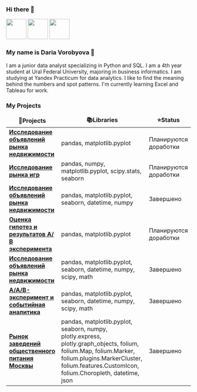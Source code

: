 ### Hi there 👋

<p><a href="https://vk.com/dariavoroboyva"><img src="https://upload.wikimedia.org/wikipedia/commons/thumb/2/21/VK.com-logo.svg/2048px-VK.com-logo.svg.png" height=55></a> <a href="https://instagram.com/dar1a.v"><img src="https://upload.wikimedia.org/wikipedia/commons/thumb/a/a5/Instagram_icon.png/2048px-Instagram_icon.png" height=55></a> <a href="https://t.me/dariavorobyova"><img src="https://upload.wikimedia.org/wikipedia/commons/thumb/5/5c/Telegram_Messenger.png/768px-Telegram_Messenger.png" height=55></a> </p>

### My name is Daria Vorobyova :raising_hand: 
I am a junior data analyst specializing in Python and SQL. I am a 4th year student at Ural Federal University, majoring in business informatics.
I am studying at Yandex Practicum for data analytics. I like to find the meaning behind the numbers and spot patterns. I'm currently learning Excel and Tableau for work. 

<h3>My Projects</h3>

<table width=100%>
  <thead align="center">
    <tr border: none;>
      <td><b>🎁Projects</b></td>
      <td><b>📚Libraries</b></td>
      <td><b>⭐Status</b></td>
    </tr>
  </thead>
  <tbody>


<tr>
      <td><a href="https://github.com/Daria-Vorobyova/Projects/tree/main/real_estate_project"><b>Исследование объявлений рынка недвижимости</b></a></td>
      <td> pandas, matplotlib.pyplot </td>
      <td> Планируются доработки </td>
</tr>    
<tr>
      <td><a href="https://github.com/Daria-Vorobyova/Projects/tree/main/videogame_market"><b>Исследование рынка игр</b></a></td>
      <td> pandas, numpy, matplotlib.pyplot, scipy.stats, seaborn </td>
      <td> Планируются доработки </td>
</tr>   
<tr>
      <td><a href="https://github.com/Daria-Vorobyova/Projects/tree/main/application_marketing_research"><b>Исследование объявлений рынка недвижимости</b></a></td>
      <td> pandas, matplotlib.pyplot, seaborn, datetime, numpy </td>
      <td> Завершено</td>
</tr>   
<tr>
      <td><a href="https://github.com/Daria-Vorobyova/Projects/tree/main/hypothesis_evaluation_and_ab_test"><b>Оценка гипотез и результатов А/В эксперимента</b></a></td>
      <td> pandas, matplotlib.pyplot </td>
      <td> Планируются доработки </td>
</tr>   
<tr>
      <td><a href="https://github.com/Daria-Vorobyova/Projects/tree/main/real_estate_project"><b>Исследование объявлений рынка недвижимости</b></a></td>
      <td> pandas, matplotlib.pyplot, seaborn, datetime, numpy, scipy, math </td>
      <td> Завершено </td>
</tr>   
<tr>
      <td><a href="https://github.com/Daria-Vorobyova/Projects/tree/main/A-A-B_test_and_event_analytics"><b>А/А/В-эксперимент и событийная аналитика</b></a></td>
      <td> pandas, matplotlib.pyplot, seaborn, datetime, numpy, scipy, math </td>
      <td> Завершено </td>
</tr>   
<tr>
      <td><a href="https://github.com/Daria-Vorobyova/Projects/tree/main/moscow_public_catering_market_research"><b>Рынок заведений общественного питания Москвы</b></a></td>
      <td> pandas, matplotlib.pyplot, seaborn, numpy, plotly.express, plotly.graph_objects, folium, folium.Map, folium.Marker, folium.plugins.MarkerCluster, folium.features.CustomIcon, folium.Choropleth, datetime, json </td>
      <td> Завершено </td>
</tr>   

  </tbody>
</table>

